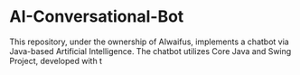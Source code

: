 # AI-Conversational-Bot
This repository, under the ownership of AIwaifus, implements a chatbot via Java-based Artificial Intelligence. The chatbot utilizes Core Java and Swing Project, developed with t